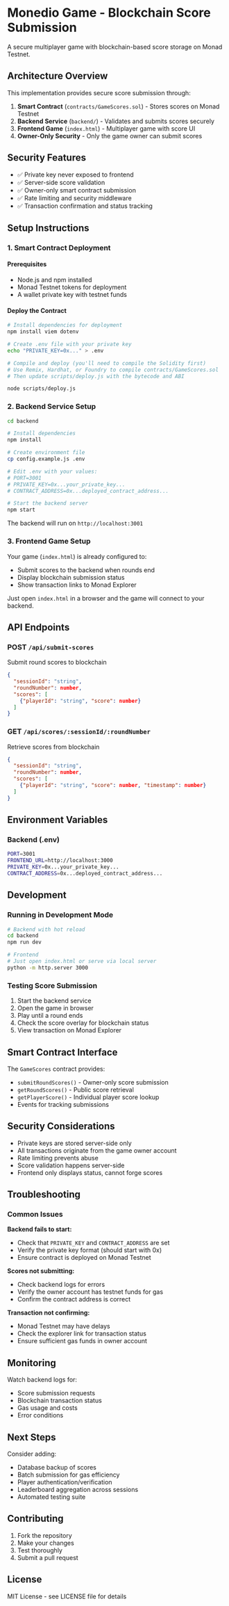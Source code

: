 # Monedio Game - Blockchain Score Submission

A secure multiplayer game with blockchain-based score storage on Monad Testnet.

## Architecture Overview

This implementation provides secure score submission through:

1. **Smart Contract** (`contracts/GameScores.sol`) - Stores scores on Monad Testnet
2. **Backend Service** (`backend/`) - Validates and submits scores securely  
3. **Frontend Game** (`index.html`) - Multiplayer game with score UI
4. **Owner-Only Security** - Only the game owner can submit scores

## Security Features

- ✅ Private key never exposed to frontend
- ✅ Server-side score validation
- ✅ Owner-only smart contract submission
- ✅ Rate limiting and security middleware
- ✅ Transaction confirmation and status tracking

## Setup Instructions

### 1. Smart Contract Deployment

#### Prerequisites
- Node.js and npm installed
- Monad Testnet tokens for deployment
- A wallet private key with testnet funds

#### Deploy the Contract

```bash
# Install dependencies for deployment
npm install viem dotenv

# Create .env file with your private key
echo "PRIVATE_KEY=0x..." > .env

# Compile and deploy (you'll need to compile the Solidity first)
# Use Remix, Hardhat, or Foundry to compile contracts/GameScores.sol
# Then update scripts/deploy.js with the bytecode and ABI

node scripts/deploy.js
```

### 2. Backend Service Setup

```bash
cd backend

# Install dependencies
npm install

# Create environment file
cp config.example.js .env

# Edit .env with your values:
# PORT=3001
# PRIVATE_KEY=0x...your_private_key...
# CONTRACT_ADDRESS=0x...deployed_contract_address...

# Start the backend server
npm start
```

The backend will run on `http://localhost:3001`

### 3. Frontend Game Setup

Your game (`index.html`) is already configured to:
- Submit scores to the backend when rounds end
- Display blockchain submission status
- Show transaction links to Monad Explorer

Just open `index.html` in a browser and the game will connect to your backend.

## API Endpoints

### POST `/api/submit-scores`
Submit round scores to blockchain
```json
{
  "sessionId": "string",
  "roundNumber": number,
  "scores": [
    {"playerId": "string", "score": number}
  ]
}
```

### GET `/api/scores/:sessionId/:roundNumber`
Retrieve scores from blockchain
```json
{
  "sessionId": "string",
  "roundNumber": number,
  "scores": [
    {"playerId": "string", "score": number, "timestamp": number}
  ]
}
```

## Environment Variables

### Backend (.env)
```bash
PORT=3001
FRONTEND_URL=http://localhost:3000
PRIVATE_KEY=0x...your_private_key...
CONTRACT_ADDRESS=0x...deployed_contract_address...
```

## Development

### Running in Development Mode

```bash
# Backend with hot reload
cd backend
npm run dev

# Frontend
# Just open index.html or serve via local server
python -m http.server 3000
```

### Testing Score Submission

1. Start the backend service
2. Open the game in browser
3. Play until a round ends
4. Check the score overlay for blockchain status
5. View transaction on Monad Explorer

## Smart Contract Interface

The `GameScores` contract provides:

- `submitRoundScores()` - Owner-only score submission
- `getRoundScores()` - Public score retrieval  
- `getPlayerScore()` - Individual player score lookup
- Events for tracking submissions

## Security Considerations

- Private keys are stored server-side only
- All transactions originate from the game owner account
- Rate limiting prevents abuse
- Score validation happens server-side
- Frontend only displays status, cannot forge scores

## Troubleshooting

### Common Issues

**Backend fails to start:**
- Check that `PRIVATE_KEY` and `CONTRACT_ADDRESS` are set
- Verify the private key format (should start with 0x)
- Ensure contract is deployed on Monad Testnet

**Scores not submitting:**
- Check backend logs for errors
- Verify the owner account has testnet funds for gas
- Confirm the contract address is correct

**Transaction not confirming:**
- Monad Testnet may have delays
- Check the explorer link for transaction status
- Ensure sufficient gas funds in owner account

## Monitoring

Watch backend logs for:
- Score submission requests
- Blockchain transaction status
- Gas usage and costs
- Error conditions

## Next Steps

Consider adding:
- Database backup of scores
- Batch submission for gas efficiency  
- Player authentication/verification
- Leaderboard aggregation across sessions
- Automated testing suite

## Contributing

1. Fork the repository
2. Make your changes
3. Test thoroughly
4. Submit a pull request

## License

MIT License - see LICENSE file for details 